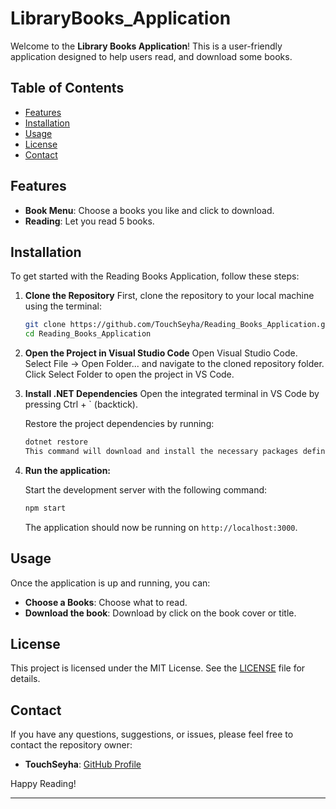 # LibraryBooks_Application

Welcome to the **Library Books Application**! This is a user-friendly application designed to help users read, and download some books.

## Table of Contents

- [Features](#features)
- [Installation](#installation)
- [Usage](#usage)
- [License](#license)
- [Contact](#contact)

## Features

- **Book Menu**: Choose a books you like and click to download.
- **Reading**: Let you read 5 books.

## Installation

To get started with the Reading Books Application, follow these steps:

1. **Clone the Repository**
    First, clone the repository to your local machine using the terminal:
    ```bash
    git clone https://github.com/TouchSeyha/Reading_Books_Application.git
    cd Reading_Books_Application
    ```
 2. **Open the Project in Visual Studio Code**
    Open Visual Studio Code.
    Select File -> Open Folder... and navigate to the cloned repository folder.
    Click Select Folder to open the project in VS Code.
 3. **Install .NET Dependencies**
    Open the integrated terminal in VS Code by pressing Ctrl + ` (backtick).
    
    Restore the project dependencies by running:
    
    ```bash
    dotnet restore
    This command will download and install the necessary packages defined in the .csproj file.
    ```
4. **Run the application:**

   Start the development server with the following command:

   ```bash
   npm start
   ```

   The application should now be running on `http://localhost:3000`.

## Usage

Once the application is up and running, you can:

- **Choose a Books**: Choose what to read.
- **Download the book**: Download by click on the book cover or title.

## License

This project is licensed under the MIT License. See the [LICENSE](./LICENSE) file for details.

## Contact

If you have any questions, suggestions, or issues, please feel free to contact the repository owner:

- **TouchSeyha**: [GitHub Profile](https://github.com/TouchSeyha)

Happy Reading!

---
